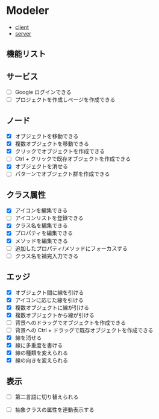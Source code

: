 # Modeler

- [client](./client)
- [server](./server)

## 機能リスト

## サービス

- [ ] Google ログインできる
- [ ] プロジェクトを作成しページを作成できる

## ノード

- [x] オブジェクトを移動できる
- [x] 複数オブジェクトを移動できる
- [x] クリックでオブジェクトを作成できる
- [ ] Ctrl + クリックで既存オブジェクトを作成できる
- [x] オブジェクトを消せる
- [ ] パターンでオブジェクト群を作成できる

## クラス属性

- [x] アイコンを編集できる
- [ ] アイコンリストを登録できる
- [x] クラス名を編集できる
- [x] プロパティを編集できる
- [x] メソッドを編集できる
- [ ] 追加したプロパティ/メソッドにフォーカスする
- [ ] クラス名を補完入力できる

## エッジ

- [x] オブジェクト間に線を引ける
- [x] アイコンに応じた線を引ける
- [x] 複数オブジェクトに線が引ける
- [x] 複数オブジェクトから線が引ける
- [ ] 背景へのドラッグでオブジェクトを作成できる
- [ ] 背景への Ctrl + ドラッグで既存オブジェクトを作成できる
- [x] 線を消せる
- [x] 線に多重度を書ける
- [x] 線の種類を変えられる
- [x] 線の向きを変えられる

## 表示

- [ ] 第二言語に切り替えられる
- [ ] 抽象クラスの属性を連動表示する

